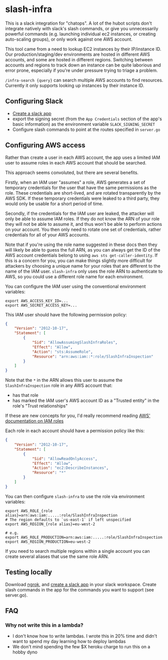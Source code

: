 # slash-infra

This is a slack integration for "chatops". A lot of the hubot scripts
don't integrate natively with slack's slash commands, or give you
unnecessarily powerful commands (e.g. launching individual ec2 instances,
or creating auto-scaling groups), or only work against one AWS account.

This tool came from a need to lookup EC2 instances by their IP/instance
ID. Our production/staging/dev environments are hosted in different AWS
accounts, and some are hosted in different regions. Switching between
accounts and regions to track down an instance can be quite laborious
and error prone, especially if you're under pressure trying to triage a
problem.

`/infra-search {query}` can search multiple AWS accounts to find
resources. Currently it only supports looking up instances by their
instance ID.

## Configuring Slack

- [Create a slack app](https://api.slack.com/apps)
- export the signing secret (from the `App Credentials` section of the
  app's basic information) as the environment variable
  `SLACK_SIGNING_SECRET`
- Configure slash commands to point at the routes specified in
  `server.go`

## Configuring AWS access

Rather than create a user in each AWS account, the app uses a limited
IAM user to assume roles in each AWS account that should be searched.

This approach seems convoluted, but there are several benefits.

Firstly, when an IAM user "assumes" a role, AWS generates a set of temporary
credentials for the user that have the same permissions as the role.
These credentials are short-lived, and are rotated transparently by
the AWS SDK. If these temporary credentials were leaked to a
third party, they would only be usable for a short period of time.

Secondly, if the credentials for the IAM user are leaked, the attacker
will only be able to assume IAM roles. If they do not know the ARN of
your role they will not be able to assume it, and thus won't be able to
perform actions on your account. You then only need to rotate one set of
credentials, rather credentials for all of your AWS accounts.

Note that if you're using the role name suggested in these docs then
they will likely be able to guess the full ARN, as you can always get
the ID of the AWS account credentials belong to using `aws sts
get-caller-identity`. If this is a concern for you, you can make things
slightly more difficult for attackers by choosing a unique name for your
roles that are different to the name of the IAM user. `slash-infra` only
uses the role ARN to authenticate to AWS, so you could use a different
role name for each environment.

You can configure the IAM user using the conventional environment
variables:

```console
export AWS_ACCESS_KEY_ID=...
export AWS_SECRET_ACCESS_KEY=...
```

This IAM user should have the following permission policy:

```json
{
    "Version": "2012-10-17",
    "Statement": [
        {
            "Sid": "AllowAssumingSlashInfraRoles",
            "Effect": "Allow",
            "Action": "sts:AssumeRole",
            "Resource": "arn:aws:iam::*:role/SlashInfraInspection"
        }
    ]
}
```

Note that the `*` in the ARN allows this user to assume the
`SlashInfraInspection` role in any AWS account that:

- has that role
- has marked the IAM user's AWS account ID as a "Trusted entity" in the
  role's "Trust relationships"

If these are new concepts for you, I'd really recommend reading [AWS'
documentation on IAM
roles](https://docs.aws.amazon.com/IAM/latest/UserGuide/id_roles_common-scenarios_aws-accounts.html)

Each role in each account should have a permission policy like this:


```json
{
    "Version": "2012-10-17",
    "Statement": [
        {
            "Sid": "AllowReadOnlyAccess",
            "Effect": "Allow",
            "Action": "ec2:DescribeInstances",
            "Resource": "*"
        }
    ]
}
```

You can then configure `slash-infra` to use the role via environment
variables:

```console
export AWS_ROLE_{role alias}=arn:aws:iam:.....:role/SlashInfraInspection
# The region defaults to `us-east-1` if left unspecified
export AWS_REGION_{role alias}=eu-west-2

# e.g.
export AWS_ROLE_PRODUCTION=arn:aws:iam:.....:role/SlashInfraInspection
export AWS_REGION_PRODUCTION=eu-west-2
```

If you need to search multiple regions within a single account you can
create several aliases that use the same role ARN.

## Testing locally

Download [ngrok](http://ngrok.com), and [create a slack
app](https://api.slack.com/apps) in your slack workspace. Create slash
commands in the app for the commands you want to support (see server.go).

## FAQ

### Why not write this in a lambda?

- I don't know how to write lambdas. I wrote this in 20% time and didn't
  want to spend my day learning how to deploy lambdas
- We don't mind spending the few $X heroku charge to run this on a hobby
  dyno
